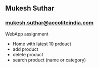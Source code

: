 ## Mukesh Suthar 

### mukesh.suthar@accoliteindia.com

WebApp assignment 
- Home with latest 10 prdouct
- add product
- delete product
- search product (name or category)